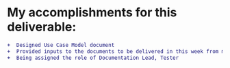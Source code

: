 # My accomplishments for this deliverable:
```diff
+  Designed Use Case Model document
+  Provided inputs to the documents to be delivered in this week from my team and reviewed all of them
+  Being assigned the role of Documentation Lead, Tester
```